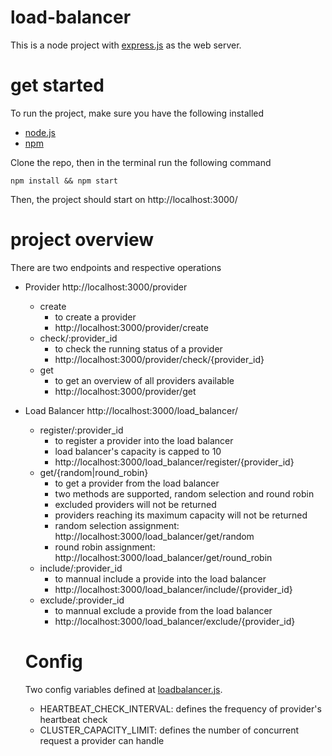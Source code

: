 # load-balancer

This is a node project with [express.js](https://expressjs.com/) as the web server. 

# get started
To run the project, make sure you have the following installed 
- [node.js](https://nodejs.org/en/download/)
- [npm](https://docs.npmjs.com/downloading-and-installing-node-js-and-npm)

Clone the repo, then in the terminal run the following command

`npm install && npm start`

Then, the project should start on http://localhost:3000/

# project overview
There are two endpoints and respective operations
- Provider http://localhost:3000/provider
  - create 
      - to create a provider
      - http://localhost:3000/provider/create
  - check/:provider_id 
      - to check the running status of a provider
      - http://localhost:3000/provider/check/{provider_id}
  - get
      - to get an overview of all providers available
      - http://localhost:3000/provider/get
- Load Balancer http://localhost:3000/load_balancer/
  - register/:provider_id
      - to register a provider into the load balancer
      - load balancer's capacity is capped to 10
      - http://localhost:3000/load_balancer/register/{provider_id}
  - get/{random|round_robin}
      - to get a provider from the load balancer
      - two methods are supported, random selection and round robin
      - excluded providers will not be returned
      - providers reaching its maximum capacity will not be returned 
      - random selection assignment: http://localhost:3000/load_balancer/get/random
      - round robin assignment: http://localhost:3000/load_balancer/get/round_robin
  - include/:provider_id
      - to mannual include a provide into the load balancer
      - http://localhost:3000/load_balancer/include/{provider_id}
  - exclude/:provider_id
      - to mannual exclude a provide from the load balancer
      - http://localhost:3000/load_balancer/exclude/{provider_id}
   
  # Config
   Two config variables defined at [loadbalancer.js](https://github.com/marshal-ma/load-balancer/blob/main/routes/load_balancer.js).
   - HEARTBEAT_CHECK_INTERVAL: defines the frequency of provider's heartbeat check
   - CLUSTER_CAPACITY_LIMIT: defines the number of concurrent request a provider can handle
   
